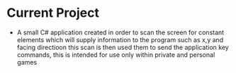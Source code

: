 # Current Project
 - A small C# application created in order to scan the screen for constant elements which will supply information to the program such as x,y and facing directioon this scan is then used them to send the application key commands, this is intended for use only within private and personal games 
